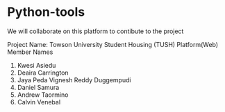 # Python-tools
We will collaborate on this platform to contibute to the project

Project Name: Towson University Student Housing (TUSH) Platform(Web)
Member Names
1. Kwesi Asiedu
2. Deaira Carrington
3. Jaya Peda Vignesh Reddy Duggempudi
4. Daniel Samura
5. Andrew Taormino
6. Calvin Venebal
